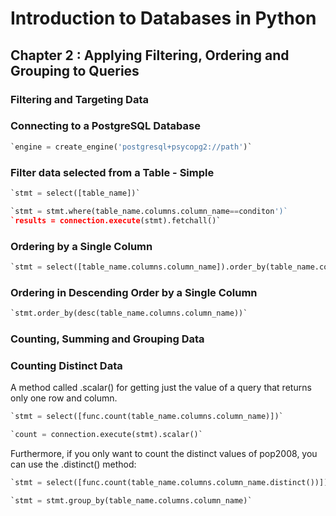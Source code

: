 # Introduction to Databases in Python

## Chapter 2 : Applying Filtering, Ordering and Grouping to Queries

### Filtering and Targeting Data

### Connecting to a PostgreSQL Database

```python
`engine = create_engine('postgresql+psycopg2://path')`
```

### Filter data selected from a Table - Simple

```python
`stmt = select([table_name])`

`stmt = stmt.where(table_name.columns.column_name==conditon')`
`results = connection.execute(stmt).fetchall()`
```

### Ordering by a Single Column

```python
`stmt = select([table_name.columns.column_name]).order_by(table_name.columns.column_name)`
```

### Ordering in Descending Order by a Single Column

```python
`stmt.order_by(desc(table_name.columns.column_name))`
```

### Counting, Summing and Grouping Data

### Counting Distinct Data

A method called .scalar() for getting just the value of a query that returns only one row and column.

```python
`stmt = select([func.count(table_name.columns.column_name)])`

`count = connection.execute(stmt).scalar()`
```

Furthermore, if you only want to count the distinct values of pop2008, you can use the .distinct() method:

```python
`stmt = select([func.count(table_name.columns.column_name.distinct())])`
```

```python
`stmt = stmt.group_by(table_name.columns.column_name)`
```

